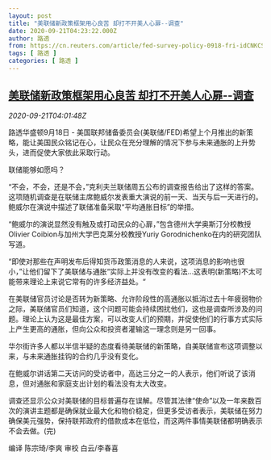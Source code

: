 ```yaml
---
layout: post
title: "美联储新政策框架用心良苦 却打不开美人心扉--调查"
date: 2020-09-21T04:23:22.000Z
author: 路透
from: https://cn.reuters.com/article/fed-survey-policy-0918-fri-idCNKCS26C0B1
tags: [ 路透 ]
categories: [ 路透 ]
---
```

<!--1600662202000-->
[美联储新政策框架用心良苦 却打不开美人心扉--调查](https://cn.reuters.com/article/fed-survey-policy-0918-fri-idCNKCS26C0B1)
------

<div>
<div><i>2020-09-21T04:01:48Z</i></div><p>路透华盛顿9月18日 - 美国联邦储备委员会(美联储/FED)希望上个月推出的新策略，能让美国民众铭记在心，让民众在充分理解的情况下参与未来通胀的上升势头，进而促使大家依此采取行动。</p><p>联储能够如愿吗？</p><p>“不会，不会，还是不会，”克利夫兰联储周五公布的调查报告给出了这样的答案。这项随机调查是在联储主席鲍威尔发表重大演说的前一天、当天与后一天进行的。鲍威尔在演说中描述了联储准备采取“平均通胀目标”的举措。</p><p>“鲍威尔的演说显然没有触及或打动民众的心扉，”包含德州大学奥斯汀分校教授Olivier Coibion与加州大学巴克莱分校教授Yuriy Gorodnichenko在内的研究团队写道。</p><p>“即使对那些在声明发布后得知货币政策消息的人来说，这项消息的影响也很小，”让他们留下了美联储与通胀“实际上并没有改变的看法...这表明(新策略)不太可能带来理论上来说它常有的许多经济益处。“</p><p>在美联储官员讨论是否转为新策略、允许阶段性的高通胀以抵消过去十年疲弱物价之际，美联储官员们知道，这个问题可能会持续困扰他们，这也是调查所涉及的问题。理论上认为这是最佳方案，可以改变人们的预期，并促使他们的行事方式实际上产生更高的通胀，但向公众和投资者灌输这一理念则是另一回事。</p><p>华尔街许多人都以半信半疑的态度看待美联储的新策略，自美联储宣布这项调整以来，与未来通胀挂钩的合约几乎没有变化。</p><p>在鲍威尔讲话第二天访问的受访者中，高达三分之一的人表示，他们听说了该消息，但对通胀和家庭支出计划的看法没有太大改变。</p><p>调查还显示公众对美联储的目标普遍存在误解。尽管其法律“使命”以及一年来数百次的演讲主题都是确保就业最大化和物价稳定，但更多受访者表示，美联储在努力确保美元强势，保持联邦政府的借款成本在低位，而这两件事情美联储都明确表示不会去做。(完)</p><p>编译 陈宗琦/李爽 审校 白云/李春喜</p>
</div>
